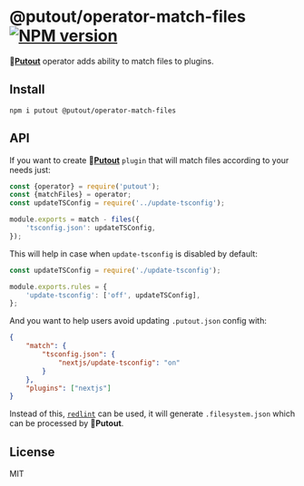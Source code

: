 # @putout/operator-match-files [![NPM version][NPMIMGURL]][NPMURL]

[NPMIMGURL]: https://img.shields.io/npm/v/@putout/operator-match-files.svg?style=flat&longCache=true
[NPMURL]: https://npmjs.org/package/@putout/operator-match-files "npm"

🐊[**Putout**](https://github.com/coderaiser/putout) operator adds ability to match files to plugins.

## Install

```
npm i putout @putout/operator-match-files
```

## API

If you want to create 🐊[**Putout**](https://github.com/coderaiser/putout) `plugin` that will match files according to your needs just:

```js
const {operator} = require('putout');
const {matchFiles} = operator;
const updateTSConfig = require('../update-tsconfig');

module.exports = match - files({
    'tsconfig.json': updateTSConfig,
});
```

This will help in case when `update-tsconfig` is disabled by default:

```js
const updateTSConfig = require('./update-tsconfig');

module.exports.rules = {
    'update-tsconfig': ['off', updateTSConfig],
};
```

And you want to help users avoid updating `.putout.json` config with:

```json
{
    "match": {
        "tsconfig.json": {
            "nextjs/update-tsconfig": "on"
        }
    },
    "plugins": ["nextjs"]
}
```

Instead of this, [`redlint`](https://github.com/putoutjs/redlint) can be used, it will generate `.filesystem.json` which can be processed by 🐊**Putout**.

## License

MIT
